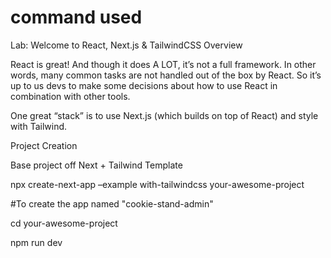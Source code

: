 # command used

Lab: Welcome to React, Next.js & TailwindCSS
Overview

React is great! And though it does A LOT, it’s not a full framework. In other words, many common tasks are not handled out of the box by React. So it’s up to us devs to make some decisions about how to use React in combination with other tools.

One great “stack” is to use Next.js (which builds on top of React) and style with Tailwind.




Project Creation

Base project off Next + Tailwind Template

npx create-next-app –example with-tailwindcss your-awesome-project 
 
 #To create the app named "cookie-stand-admin"

cd your-awesome-project

npm run dev

